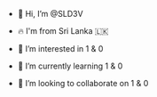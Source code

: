 - 👋 Hi, I’m @SLD3V

- 🔥 I'm from Sri Lanka 🇱🇰 

- 👀 I’m interested in 1 & 0

- 🌱 I’m currently learning 1 & 0

- 💞️ I’m looking to collaborate on 1 & 0

<!---
SLD3V/SLD3V is a ✨ special ✨ repository because its `README.md` (this file) appears on your GitHub profile.
You can click the Preview link to take a look at your changes.
--->
